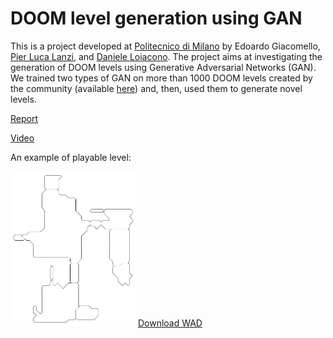 # DOOM level generation using GAN

This is a project developed at [Politecnico di Milano](www.polimi.it) by Edoardo Giacomello, [Pier Luca Lanzi](http://www.pierlucalanzi.net/), and [Daniele Loiacono](http://home.deib.polimi.it/loiacono/).
The project aims at investigating the generation of DOOM levels using Generative Adversarial Networks (GAN).
We trained two types of GAN on more than 1000 DOOM levels created by the community (available [here](http://doom.wikia.com/wiki/Idgames_archive)) and, then, used them to generate novel levels.


[Report](https://arxiv.org/abs/1804.09154)

[Video](https://www.youtube.com/watch?v=K32FZ-tjQP4&t=4s)

An example of playable level:

<img src="levels/example.png" width="200"> [Download WAD](levels/example.wad)

